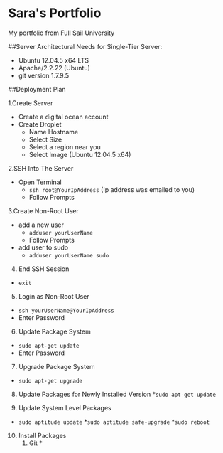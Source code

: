 # Sara's Portfolio
My portfolio from Full Sail University

##Server Architectural Needs for Single-Tier Server:
  * Ubuntu 12.04.5 x64 LTS
  * Apache/2.2.22 (Ubuntu)
  * git version 1.7.9.5

##Deployment Plan

1.Create Server
* Create a digital ocean account
* Create Droplet
    * Name Hostname
    * Select Size
    * Select a region near you
    * Select Image (Ubuntu 12.04.5 x64)

2.SSH Into The Server
* Open Terminal
    * `ssh root@YourIpAddress` (Ip address was emailed to you)
    * Follow Prompts

3.Create Non-Root User
* add a new user
    * `adduser yourUserName`
    * Follow Prompts
 * add user to sudo
    * `adduser yourUserName sudo`

4. End SSH Session
* `exit`

5. Login as Non-Root User
* `ssh yourUserName@YourIpAddress`
* Enter Password

6. Update Package System
* `sudo apt-get update`
* Enter Password

7. Upgrade Package System
* `sudo apt-get upgrade`

8. Update Packages for Newly Installed Version
*`sudo apt-get update`

9. Update System Level Packages
* `sudo aptitude update`
*`sudo aptitude safe-upgrade`
*`sudo reboot`

10. Install Packages
    1. Git
        *